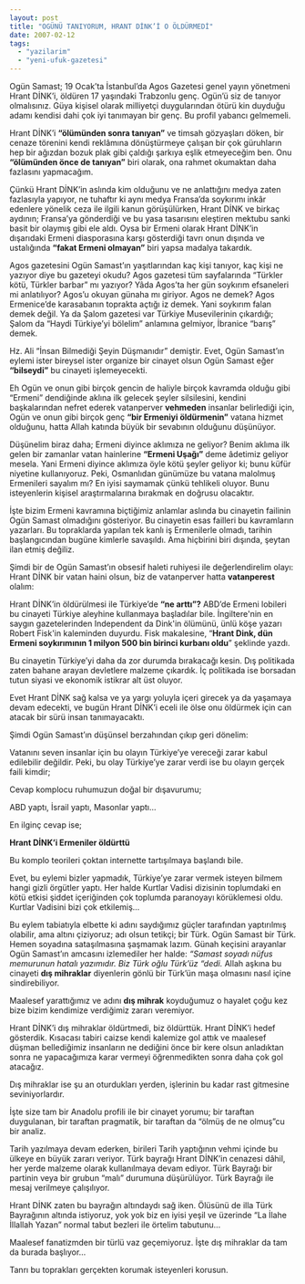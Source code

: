 ```yaml
---
layout: post
title: "OGÜNÜ TANIYORUM, HRANT DİNK’İ O ÖLDÜRMEDİ"
date: 2007-02-12
tags: 
  - "yazilarim"
  - "yeni-ufuk-gazetesi"
---
```


Ogün Samast; 19 Ocak’ta İstanbul’da Agos Gazetesi genel yayın yönetmeni Hrant DİNK’i, öldüren 17 yaşındaki Trabzonlu genç. Ogün’ü siz de tanıyor olmalısınız. Güya kişisel olarak milliyetçi duygularından ötürü kin duyduğu adamı kendisi dahi çok iyi tanımayan bir genç. Bu profil yabancı gelmemeli.

Hrant DİNK’i **“ölümünden sonra tanıyan”** ve timsah gözyaşları döken, bir cenaze törenini kendi reklâmına dönüştürmeye çalışan bir çok güruhların hep bir ağızdan bozuk plak gibi çaldığı şarkıya eşlik etmeyeceğim ben. Onu **“ölümünden önce de tanıyan”** biri olarak, ona rahmet okumaktan daha fazlasını yapmacağım.

Çünkü Hrant DİNK’in aslında kim olduğunu ve ne anlattığını medya zaten fazlasıyla yapıyor, ne tuhaftır ki aynı medya Fransa’da soykırımı inkâr edenlere yönelik ceza ile ilgili kanun görüşülürken, Hrant DİNK ve birkaç aydının; Fransa’ya gönderdiği ve bu yasa tasarısını eleştiren mektubu sanki basit bir olaymış gibi ele aldı. Oysa bir Ermeni olarak Hrant DİNK’in dışarıdaki Ermeni diasporasına karşı gösterdiği tavrı onun dışında ve ustalığında **“fakat Ermeni olmayan”** biri yapsa madalya takardık.

Agos gazetesini Ogün Samast’ın yaşıtlarından kaç kişi tanıyor, kaç kişi ne yazıyor diye bu gazeteyi okudu? Agos gazetesi tüm sayfalarında “Türkler kötü, Türkler barbar” mı yazıyor? Yâda Agos’ta her gün soykırım efsaneleri mi anlatılıyor? Agos’u okuyan günaha mı giriyor. Agos ne demek? Agos Ermenice’de karasabanın toprakta açtığı iz demek. Yani soykırım falan demek değil. Ya da Şalom gazetesi var Türkiye Musevilerinin çıkardığı; Şalom da “Haydi Türkiye’yi bölelim” anlamına gelmiyor, İbranice “barış” demek.

Hz. Ali “İnsan Bilmediği Şeyin Düşmanıdır” demiştir. Evet, Ogün Samast’ın eylemi ister bireysel ister organize bir cinayet olsun Ogün Samast eğer **“bilseydi”** bu cinayeti işlemeyecekti.

Eh Ogün ve onun gibi birçok gencin de haliyle birçok kavramda olduğu gibi “Ermeni” dendiğinde aklına ilk gelecek şeyler silsilesini, kendini başkalarından nefret ederek vatanperver **vehmeden** insanlar belirlediği için, Ogün ve onun gibi birçok genç **“bir Ermeniyi öldürmenin”** vatana hizmet olduğunu, hatta Allah katında büyük bir sevabının olduğunu düşünüyor.

Düşünelim biraz daha; Ermeni diyince aklımıza ne geliyor? Benim aklıma ilk gelen bir zamanlar vatan hainlerine **“Ermeni Uşağı”** deme âdetimiz geliyor mesela. Yani Ermeni diyince aklımıza öyle kötü şeyler geliyor ki; bunu küfür niyetine kullanıyoruz. Peki, Osmanlıdan günümüze bu vatana malolmuş Ermenileri sayalım mı? En iyisi saymamak çünkü tehlikeli oluyor. Bunu isteyenlerin kişisel araştırmalarına bırakmak en doğrusu olacaktır.

İşte bizim Ermeni kavramına biçtiğimiz anlamlar aslında bu cinayetin failinin Ogün Samast olmadığını gösteriyor. Bu cinayetin esas failleri bu kavramların yazarları. Bu topraklarda yapılan tek kanlı iş Ermenilerle olmadı, tarihin başlangıcından bugüne kimlerle savaşıldı. Ama hiçbirini biri dışında, şeytan ilan etmiş değiliz.

Şimdi bir de Ogün Samast’ın obsesif haleti ruhiyesi ile değerlendirelim olayı: Hrant DİNK bir vatan haini olsun, biz de vatanperver hatta **vatanperest** olalım:

Hrant DİNK’in öldürülmesi ile Türkiye’de **“ne arttı”?** ABD’de Ermeni lobileri bu cinayeti Türkiye aleyhine kullanmaya başladılar bile. İngiltere'nin en saygın gazetelerinden Independent da Dink'in ölümünü, ünlü köşe yazarı Robert Fisk'in kaleminden duyurdu. Fisk makalesine, “**Hrant Dink, dün Ermeni soykırımının 1 milyon 500 bin birinci kurbanı oldu**” şeklinde yazdı.

Bu cinayetin Türkiye’yi daha da zor durumda bırakacağı kesin. Dış politikada zaten bahane arayan devletlere malzeme çıkardık. İç politikada ise borsadan tutun siyasi ve ekonomik istikrar alt üst oluyor.

Evet Hrant DİNK sağ kalsa ve ya yargı yoluyla içeri girecek ya da yaşamaya devam edecekti, ve bugün Hrant DİNK’i eceli ile ölse onu öldürmek için can atacak bir sürü insan tanımayacaktı.

Şimdi Ogün Samast’ın düşünsel berzahından çıkıp geri dönelim:

Vatanını seven insanlar için bu olayın Türkiye’ye vereceği zarar kabul edilebilir değildir. Peki, bu olay Türkiye’ye zarar verdi ise bu olayın gerçek faili kimdir;

Cevap komplocu ruhumuzun doğal bir dışavurumu;

ABD yaptı, İsrail yaptı, Masonlar yaptı…

En ilginç cevap ise;

**Hrant DİNK’i Ermeniler öldürttü**

Bu komplo teorileri çoktan internette tartışılmaya başlandı bile.

Evet, bu eylemi bizler yapmadık, Türkiye’ye zarar vermek isteyen bilmem hangi gizli örgütler yaptı. Her halde Kurtlar Vadisi dizisinin toplumdaki en kötü etkisi şiddet içeriğinden çok toplumda paranoyayı körüklemesi oldu. Kurtlar Vadisini bizi çok etkilemiş…

Bu eylem tabiatıyla elbette ki adını saydığımız güçler tarafından yaptırılmış olabilir, ama altını çiziyoruz; adı olsun tetikçi; bir Türk. Ogün Samast bir Türk. Hemen soyadına sataşılmasına şaşmamak lazım. Günah keçisini arayanlar Ogün Samast’ın amcasını izlemediler her halde: _“Samast soyadı nüfus memurunun hatalı yazımıdır. Biz Türk oğlu Türk’üz “dedi._ Allah aşkına bu cinayeti **dış mihraklar** diyenlerin gönlü bir Türk’ün maşa olmasını nasıl içine sindirebiliyor.

Maalesef yarattığımız ve adını **dış mihrak** koyduğumuz o hayalet çoğu kez bize bizim kendimize verdiğimiz zararı veremiyor.

Hrant DİNK’i dış mihraklar öldürtmedi, biz öldürttük. Hrant DİNK’i hedef gösterdik. Kısacası tabiri caizse kendi kalemize gol attık ve maalesef düşman bellediğimiz insanların ne dediğini önce bir kere olsun anladıktan sonra ne yapacağımıza karar vermeyi öğrenmedikten sonra daha çok gol atacağız.

Dış mihraklar ise şu an oturdukları yerden, işlerinin bu kadar rast gitmesine seviniyorlardır.

İşte size tam bir Anadolu profili ile bir cinayet yorumu; bir taraftan duygulanan, bir taraftan pragmatik, bir taraftan da “ölmüş de ne olmuş”cu bir analiz.

Tarih yazılmaya devam ederken, birileri Tarih yaptığının vehmi içinde bu ülkeye en büyük zararı veriyor. Türk bayrağı Hrant DİNK’in cenazesi dâhil, her yerde malzeme olarak kullanılmaya devam ediyor. Türk Bayrağı bir partinin veya bir grubun “malı” durumuna düşürülüyor. Türk Bayrağı ile mesaj verilmeye çalışılıyor.

Hrant DİNK zaten bu bayrağın altındaydı sağ iken. Ölüsünü de illa Türk Bayrağının altında istiyoruz, yok yok biz en iyisi yeşil ve üzerinde “La İlahe İllallah Yazan” normal tabut bezleri ile örtelim tabutunu…

Maalesef fanatizmden bir türlü vaz geçemiyoruz. İşte dış mihraklar da tam da burada başlıyor…

Tanrı bu toprakları gerçekten korumak isteyenleri korusun.

